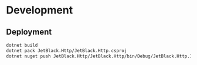# Development

## Deployment

```bash
dotnet build
dotnet pack JetBlack.Http/JetBlack.Http.csproj
dotnet nuget push JetBlack.Http/JetBlack.Http/bin/Debug/JetBlack.Http.1.0.0-alpha.1nupkg --api-key ${NUGET_API_KEY} --source https://api.nuget.org/v3/index.json
```